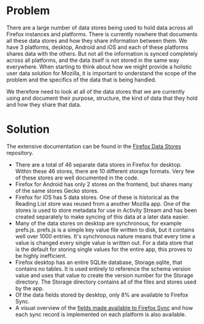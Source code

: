 
# Problem

There are a large number of data stores being used to hold data across all Firefox instances and platforms. There is currently nowhere that documents all these data stores and how they share information between them. We have 3 platforms, desktop, Android and iOS and each of these platforms shares data with the others. But not all the information is synced completely across all platforms, and the data itself is not stored in the same way everywhere. When starting to think about how we might provide a holistic user data solution for Mozilla, it is important to understand the scope of the problem and the specifics of the data that is being handled. 

We therefore need to look at all of the data stores that we are currently using and document their purpose, structure, the kind of data that they hold and how they share that data.


# Solution

The extensive documentation can be found in the [Firefox Data Stores](https://github.com/mozilla/firefox-data-store-docs) repository.

* There are a total of 46 separate data stores in Firefox for desktop. Within these 46 stores, there are 10 different storage formats. Very few of these stores are well documented in the code. 
* Firefox for Android has only 2 stores on the frontend, but shares many of the same stores Gecko stores.
* Firefox for iOS has 5 data stores. One of these is historical as the Reading List store was reused from a another Mozilla app. One of the stores is used to store metadata for use in Activity Stream and has been created separately to make syncing of this data at a later data easier. 
* Many of the data stores on desktop are synchronous, for example prefs.js. prefs.js is a simple key value file written to disk, but it contains well over 1000 entries. It's synchronous nature means that every time a value is changed every single value is written out. For a data store that is the default for storing single values for the entire app, this proves to be highly inefficient.
* Firefox desktop has an entire SQLite database, Storage.sqlite, that contains no tables. It is used entirely to reference the schema version value and uses that value to create the version number for the Storage directory. The Storage directory contains all of the files and stores used by the app.
* Of the data fields stored by desktop, only 8% are available to Firefox Sync.
* A visual overview of the [fields made available to Firefox Sync](https://docs.google.com/spreadsheets/d/1k9_K7Dc3q2h3SDV0vwjTgJou-ndza6WuobyJ1bbemtc/edit?ts=5977ab9d#gid=1269587388) and how each sync record is implemented on each platform is also available.

